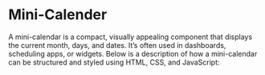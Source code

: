 # Mini-Calender
A mini-calendar is a compact, visually appealing component that displays the current month, days, and dates. It’s often used in dashboards, scheduling apps, or widgets. Below is a description of how a mini-calendar can be structured and styled using HTML, CSS, and JavaScript:
